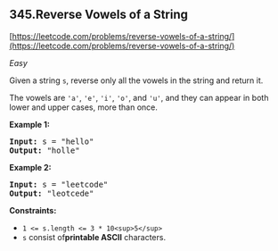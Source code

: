 ## 345.Reverse Vowels of a String

[https://leetcode.com/problems/reverse-vowels-of-a-string/](https://leetcode.com/problems/reverse-vowels-of-a-string/)

*Easy*

Given a string `s`, reverse only all the vowels in the string and return it.

The vowels are `'a'`, `'e'`, `'i'`, `'o'`, and `'u'`, and they can appear in both lower and upper cases, more than once.

**Example 1:**

<pre><strong>Input:</strong> s = "hello"
<strong>Output:</strong> "holle"
</pre>

**Example 2:**

<pre><strong>Input:</strong> s = "leetcode"
<strong>Output:</strong> "leotcede"
</pre>

**Constraints:**

* `1 <= s.length <= 3 * 10<sup>5</sup>`
* `s` consist of**printable ASCII** characters.
